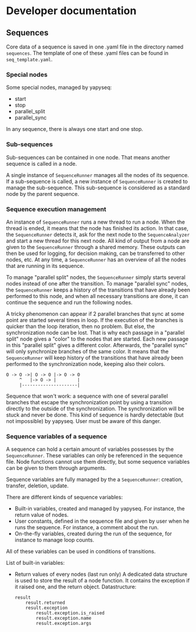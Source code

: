 # Developer documentation

## Sequences

Core data of a sequence is saved in one .yaml file in the directory named 
`sequences`. The template of one of these .yaml files can be found in 
`seq_template.yaml`.

### Special nodes

Some special nodes, managed by yapyseq:
  * start
  * stop
  * parallel_split
  * parallel_sync
 
In any sequence, there is always one start and one stop.
 
### Sub-sequences

Sub-sequences can be contained in one node. That means another sequence is
called in a node.

A single instance of `SequenceRunner` manages all the nodes of its sequence. If
a sub-sequence is called, a new instance of `SequenceRunner` is created to
manage the sub-sequence. This sub-sequence is considered as a standard node by
the parent sequence.

### Sequence execution management

An instance of `SequenceRunner` runs a new thread to run a node. When the thread
is ended, it means that the node has finished its action. In that case, the 
`SequenceRunner` detects it, ask for the next node to the `SequenceAnalyzer` and
start a new thread for this next node. All kind of output from a node are given
to the `SequenceRunner` through a shared memory. These outputs can then be used
for logging, for decision making, can be transferred to other nodes, etc.
At any time, a `SequenceRunner` has an overview of all the nodes that are
running in its sequence.

To manage "parallel split" nodes, the `SequenceRunner` simply starts several 
nodes instead of one after the transition.
To manage "parallel sync" nodes, the `SequenceRunner` keeps a history of the
transitions that have already been performed to this node, and when all
necessary transitions are done, it can continue the sequence and run the
following nodes.

A tricky phenomenon can appear if 2 parallel branches that sync at some point
are started several times in loop. If the execution of the branches is quicker 
than the loop iteration, then no problem. But else, the synchronization node can
be lost. That is why each passage in a "parallel split" node gives a "color" to
the nodes that are started. Each new passage in this "parallel split" gives a 
different color. Afterwards, the "parallel sync" will only synchronize branches
of the same color. It means that the `SequenceRunner` will keep history of the
transitions that have already been performed to the synchronization node, 
keeping also their colors.

```
O -> O ->| O -> O |-> O -> O
     ^   |-> O -> |        |
     |---------------------|
```

Sequence that won't work: a sequence with one of several parallel branches that
escape the synchronization point by using a transition directly to the outside
of the synchronization. The synchronization will be stuck and never be done.
This kind of sequence is hardly detectable (but not impossible) by yapyseq. User
must be aware of this danger.

### Sequence variables of a sequence

A sequence can hold a certain amount of variables possesses by the 
`SequenceRunner`. These variables can only be referenced in the sequence file.
Node functions cannot use them directly, but some sequence variables can be 
given to them through arguments.

Sequence variables are fully managed by the a `SequenceRunner`: creation,
transfer, deletion, update.

There are different kinds of sequence variables:
  * Built-in variables, created and managed by yapyseq. For instance, the return
    value of nodes.
  * User constants, defined in the sequence file and given by user when he
    runs the sequence. For instance, a comment about the run.
  * On-the-fly variables, created during the run of the sequence, for instance
    to manage loop counts.
    
All of these variables can be used in conditions of transitions.

List of built-in variables:
  * Return values of every nodes (last run only)
    A dedicated data structure is used to store the result of a node function.
    It contains the exception if it raised one, and the return object.
    Datastructure:
        
        result
            result.returned
            result.exception
                result.exception.is_raised
                result.exception.name
                result.exception.args

